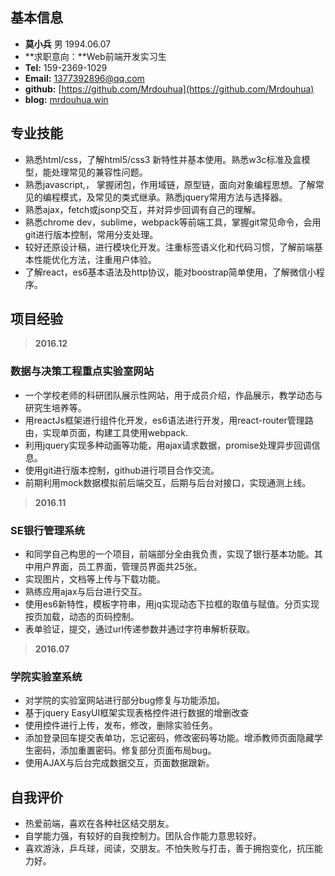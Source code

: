 ## 基本信息
>
* **莫小兵** 男 1994.06.07
* **求职意向：**Web前端开发实习生
* **Tel:** 159-2369-1029
* **Email:** 1377392896@qq.com
* **github:** [https://github.com/Mrdouhua](https://github.com/Mrdouhua)
* **blog:** [mrdouhua.win](mrdouhua.win)


## 专业技能
> 
* 熟悉html/css，了解html5/css3 新特性并基本使用。熟悉w3c标准及盒模型，能处理常见的兼容性问题。
* 熟悉javascript,， 掌握闭包，作用域链，原型链，面向对象编程思想。了解常见的编程模式，及常见的类式继承。熟悉jquery常用方法与选择器。
* 熟悉ajax，fetch或jsonp交互，并对异步回调有自己的理解。
* 熟悉chrome dev，sublime，webpack等前端工具，掌握git常见命令，会用git进行版本控制，常用分支处理。
* 较好还原设计稿，进行模块化开发。注重标签语义化和代码习惯，了解前端基本性能优化方法，注重用户体验。
* 了解react，es6基本语法及http协议，能对boostrap简单使用，了解微信小程序。

## 项目经验
> **2016.12**
### 数据与决策工程重点实验室网站
* 一个学校老师的科研团队展示性网站，用于成员介绍，作品展示，教学动态与研究生培养等。
* 用reactJs框架进行组件化开发，es6语法进行开发，用react-router管理路由，实现单页面，构建工具使用webpack.
* 利用jquery实现多种动画等功能，用ajax请求数据，promise处理异步回调信息。
* 使用git进行版本控制，github进行项目合作交流。
* 前期利用mock数据模拟前后端交互，后期与后台对接口，实现通测上线。

> **2016.11**
### SE银行管理系统
* 和同学自己构思的一个项目，前端部分全由我负责，实现了银行基本功能。其中用户界面，员工界面，管理员界面共25张。
* 实现图片，文档等上传与下载功能。
* 熟练应用ajax与后台进行交互。
* 使用es6新特性，模板字符串，用jq实现动态下拉框的取值与赋值。分页实现按页加载，动态的页码控制。
* 表单验证，提交，通过url传递参数并通过字符串解析获取。

> **2016.07**
### 学院实验室系统
* 对学院的实验室网站进行部分bug修复与功能添加。
* 基于jquery EasyUI框架实现表格控件进行数据的增删改查
* 使用控件进行上传，发布，修改，删除实验任务。
* 添加登录回车提交表单功，忘记密码，修改密码等功能。增添教师页面隐藏学生密码，添加重置密码。修复部分页面布局bug。
* 使用AJAX与后台完成数据交互，页面数据跟新。

## 自我评价
>
* 热爱前端，喜欢在各种社区结交朋友。
* 自学能力强，有较好的自我控制力。团队合作能力意思较好。
* 喜欢游泳，乒乓球，阅读，交朋友。不怕失败与打击，善于拥抱变化，抗压能力好。
